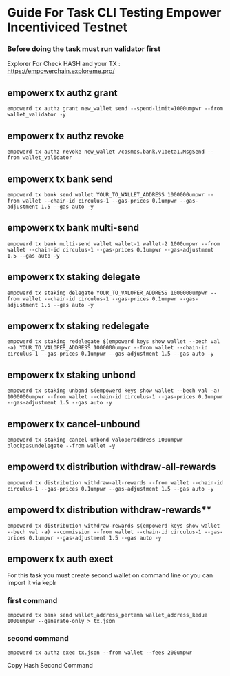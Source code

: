 
# Guide For Task CLI Testing Empower Incentiviced Testnet

### Before doing the task must run validator first

Explorer For Check HASH and your TX : https://empowerchain.exploreme.pro/

## empowerx tx authz grant
```
empowerd tx authz grant new_wallet send --spend-limit=1000umpwr --from wallet_validator -y
```

## empowerx tx authz revoke
```
empowerd tx authz revoke new_wallet /cosmos.bank.v1beta1.MsgSend --from wallet_validator
```

## empowerx tx bank send
```
empowerd tx bank send wallet YOUR_TO_WALLET_ADDRESS 1000000umpwr --from wallet --chain-id circulus-1 --gas-prices 0.1umpwr --gas-adjustment 1.5 --gas auto -y
```

## empowerx tx bank multi-send
```
empowerd tx bank multi-send wallet wallet-1 wallet-2 1000umpwr --from wallet --chain-id circulus-1 --gas-prices 0.1umpwr --gas-adjustment 1.5 --gas auto -y
```

## empowerx tx staking delegate
```
empowerd tx staking delegate YOUR_TO_VALOPER_ADDRESS 1000000umpwr --from wallet --chain-id circulus-1 --gas-prices 0.1umpwr --gas-adjustment 1.5 --gas auto -y
```

## empowerx tx staking redelegate
```
empowerd tx staking redelegate $(empowerd keys show wallet --bech val -a) YOUR_TO_VALOPER_ADDRESS 1000000umpwr --from wallet --chain-id circulus-1 --gas-prices 0.1umpwr --gas-adjustment 1.5 --gas auto -y
```


## empowerx tx staking unbond
``` 
empowerd tx staking unbond $(empowerd keys show wallet --bech val -a) 1000000umpwr --from wallet --chain-id circulus-1 --gas-prices 0.1umpwr --gas-adjustment 1.5 --gas auto -y
```

## empowerx tx cancel-unbound
```
empowerd tx staking cancel-unbond valoperaddress 100umpwr blockpasundelegate --from wallet -y
```

## empowerd tx distribution withdraw-all-rewards
```
empowerd tx distribution withdraw-all-rewards --from wallet --chain-id circulus-1 --gas-prices 0.1umpwr --gas-adjustment 1.5 --gas auto -y
```

## empowerd tx distribution withdraw-rewards**
```
empowerd tx distribution withdraw-rewards $(empowerd keys show wallet --bech val -a) --commission --from wallet --chain-id circulus-1 --gas-prices 0.1umpwr --gas-adjustment 1.5 --gas auto -y
```

## empowerx tx auth exect

For this task you must create second wallet on command line or you can import it via keplr

### first command

```
empowerd tx bank send wallet_address_pertama wallet_address_kedua 1000umpwr --generate-only > tx.json
```

### second command

```
empowerd tx authz exec tx.json --from wallet --fees 200umpwr
```

Copy Hash Second Command